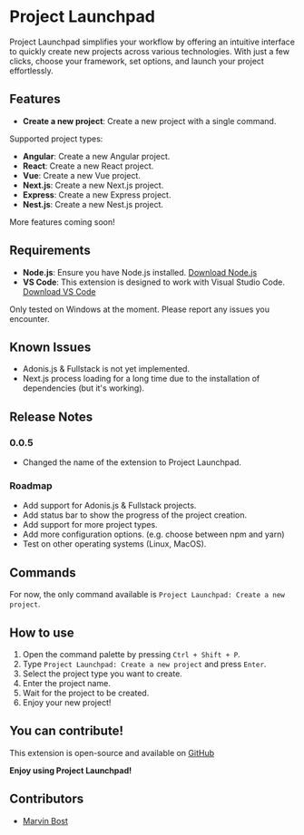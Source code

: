 # Project Launchpad

Project Launchpad simplifies your workflow by offering an intuitive interface to quickly create new projects across various technologies. With just a few clicks, choose your framework, set options, and launch your project effortlessly.

## Features

- **Create a new project**: Create a new project with a single command.

Supported project types:

- **Angular**: Create a new Angular project.
- **React**: Create a new React project.
- **Vue**: Create a new Vue project.
- **Next.js**: Create a new Next.js project.
- **Express**: Create a new Express project.
- **Nest.js**: Create a new Nest.js project.

More features coming soon!

## Requirements

- **Node.js**: Ensure you have Node.js installed. [Download Node.js](https://nodejs.org/)
- **VS Code**: This extension is designed to work with Visual Studio Code. [Download VS Code](https://code.visualstudio.com/)

Only tested on Windows at the moment. Please report any issues you encounter.

## Known Issues

- Adonis.js & Fullstack is not yet implemented.
- Next.js process loading for a long time due to the installation of dependencies (but it's working).

## Release Notes

### 0.0.5

- Changed the name of the extension to Project Launchpad.

### Roadmap

- Add support for Adonis.js & Fullstack projects.
- Add status bar to show the progress of the project creation.
- Add support for more project types.
- Add more configuration options. (e.g. choose between npm and yarn)
- Test on other operating systems (Linux, MacOS).

## Commands

For now, the only command available is `Project Launchpad: Create a new project`.

## How to use

1. Open the command palette by pressing `Ctrl + Shift + P`.
2. Type `Project Launchpad: Create a new project` and press `Enter`.
3. Select the project type you want to create.
4. Enter the project name.
5. Wait for the project to be created.
6. Enjoy your new project!

## You can contribute!

This extension is open-source and available on [GitHub](https://github.com/MarvinBost/easy-setup)

**Enjoy using Project Launchpad!**

## Contributors

- [Marvin Bost](https://github.com/marvinbost)
